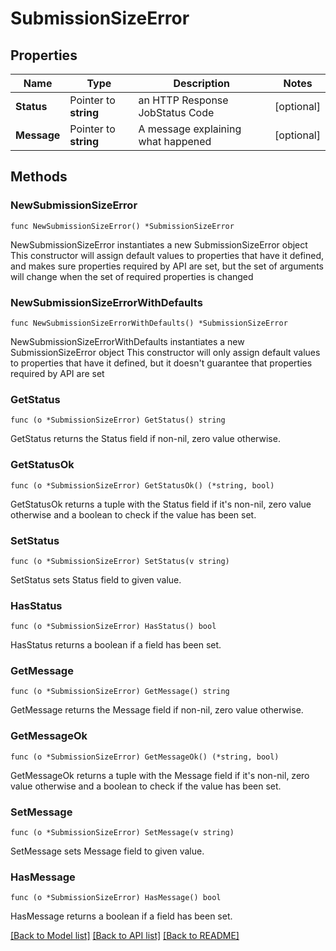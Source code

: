 # SubmissionSizeError

## Properties

Name | Type | Description | Notes
------------ | ------------- | ------------- | -------------
**Status** | Pointer to **string** | an HTTP Response JobStatus Code | [optional] 
**Message** | Pointer to **string** | A message explaining what happened | [optional] 

## Methods

### NewSubmissionSizeError

`func NewSubmissionSizeError() *SubmissionSizeError`

NewSubmissionSizeError instantiates a new SubmissionSizeError object
This constructor will assign default values to properties that have it defined,
and makes sure properties required by API are set, but the set of arguments
will change when the set of required properties is changed

### NewSubmissionSizeErrorWithDefaults

`func NewSubmissionSizeErrorWithDefaults() *SubmissionSizeError`

NewSubmissionSizeErrorWithDefaults instantiates a new SubmissionSizeError object
This constructor will only assign default values to properties that have it defined,
but it doesn't guarantee that properties required by API are set

### GetStatus

`func (o *SubmissionSizeError) GetStatus() string`

GetStatus returns the Status field if non-nil, zero value otherwise.

### GetStatusOk

`func (o *SubmissionSizeError) GetStatusOk() (*string, bool)`

GetStatusOk returns a tuple with the Status field if it's non-nil, zero value otherwise
and a boolean to check if the value has been set.

### SetStatus

`func (o *SubmissionSizeError) SetStatus(v string)`

SetStatus sets Status field to given value.

### HasStatus

`func (o *SubmissionSizeError) HasStatus() bool`

HasStatus returns a boolean if a field has been set.

### GetMessage

`func (o *SubmissionSizeError) GetMessage() string`

GetMessage returns the Message field if non-nil, zero value otherwise.

### GetMessageOk

`func (o *SubmissionSizeError) GetMessageOk() (*string, bool)`

GetMessageOk returns a tuple with the Message field if it's non-nil, zero value otherwise
and a boolean to check if the value has been set.

### SetMessage

`func (o *SubmissionSizeError) SetMessage(v string)`

SetMessage sets Message field to given value.

### HasMessage

`func (o *SubmissionSizeError) HasMessage() bool`

HasMessage returns a boolean if a field has been set.


[[Back to Model list]](../README.md#documentation-for-models) [[Back to API list]](../README.md#documentation-for-api-endpoints) [[Back to README]](../README.md)


